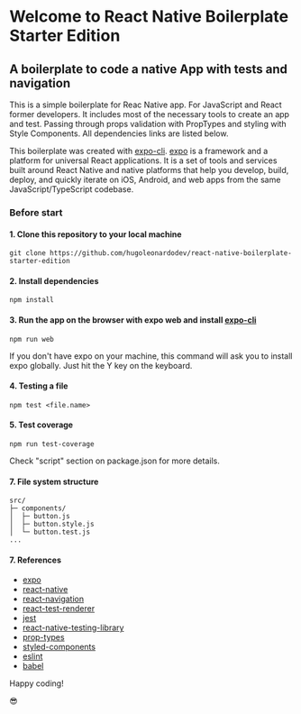 # Welcome to React Native Boilerplate Starter Edition

## A boilerplate to code a native App with tests and navigation

This is a simple boilerplate for Reac Native app. For JavaScript and React former developers. It includes most of the necessary tools to create an app and test. Passing through props validation with PropTypes and styling with Style Components. All dependencies links are listed below.

This boilerplate was created with [expo-cli]('https://docs.expo.io/workflow/expo-cli/'). [expo]('https://docs.expo.io/') is a framework and a platform for universal React applications. It is a set of tools and services built around React Native and native platforms that help you develop, build, deploy, and quickly iterate on iOS, Android, and web apps from the same JavaScript/TypeScript codebase.

### Before start

#### 1. Clone this repository to your local machine

`git clone https://github.com/hugoleonardodev/react-native-boilerplate-starter-edition`

#### 2. Install dependencies

`npm install`

#### 3. Run the app on the browser with expo web and install [expo-cli]('https://docs.expo.io/workflow/expo-cli/')

`npm run web`

If you don't have expo on your machine, this command will ask you to install expo globally. Just hit the Y key on the keyboard.

#### 4. Testing a file

`npm test <file.name>`

#### 5. Test coverage

`npm run test-coverage`

Check "script" section on package.json for more details.

#### 7. File system structure

```
src/
├─ components/
│  ├─ button.js
│  ├─ button.style.js
│  └─ button.test.js
...
```

#### 7. References

* [expo](https://docs.expo.io/)
* [react-native](https://reactnative.dev/)
* [react-navigation](https://reactnavigation.org/)
* [react-test-renderer](https://www.npmjs.com/package/react-test-renderer/v/16.13.0)
* [jest](https://jestjs.io/)
* [react-native-testing-library](https://callstack.github.io/react-native-testing-library/)
* [prop-types](https://www.npmjs.com/package/prop-types)
* [styled-components](https://styled-components.com/)
* [eslint](https://eslint.org/)
* [babel](https://babeljs.io/)

Happy coding!

😎
